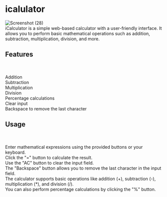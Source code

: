 # icalulator
![Screenshot (28)](https://github.com/Dheerajk99/icalulator/assets/104593008/43c51a11-89ef-4ac6-abd5-fd2ffdd8c045)
<br>
iCalculator is a simple web-based calculator with a user-friendly interface. It allows you to perform basic mathematical operations such as addition, subtraction, multiplication, division, and more.

## Features
<br><br>
Addition
<br>
Subtraction
<br>
Multiplication
<br>
Division
<br>
Percentage calculations
<br>
Clear input
<br>
Backspace to remove the last character

## Usage
<br><br>
Enter mathematical expressions using the provided buttons or your keyboard.
<br>
Click the "=" button to calculate the result.
<br>
Use the "AC" button to clear the input field.
<br>
The "Backspace" button allows you to remove the last character in the input field.
<br>
The calculator supports basic operations like addition (+), subtraction (-), multiplication (*), and division (/).
<br>
You can also perform percentage calculations by clicking the "%" button.
